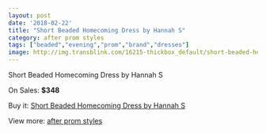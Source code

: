 ```yaml
---
layout: post
date: '2018-02-22'
title: "Short Beaded Homecoming Dress by Hannah S"
category: after prom styles
tags: ["beaded","evening","prom","brand","dresses"]
image: http://img.transblink.com/16215-thickbox_default/short-beaded-homecoming-dress-by-hannah-s.jpg
---
```

Short Beaded Homecoming Dress by Hannah S

On Sales: **$348**
<a href="https://www.transblink.com/en/after-prom-styles/5134-short-beaded-homecoming-dress-by-hannah-s.html"><amp-img layout="responsive" width="600" height="600" src="//img.transblink.com/16215-thickbox_default/short-beaded-homecoming-dress-by-hannah-s.jpg" alt="Short Beaded Homecoming Dress by Hannah S 0" /></a>
<a href="https://www.transblink.com/en/after-prom-styles/5134-short-beaded-homecoming-dress-by-hannah-s.html"><amp-img layout="responsive" width="600" height="600" src="//img.transblink.com/16217-thickbox_default/short-beaded-homecoming-dress-by-hannah-s.jpg" alt="Short Beaded Homecoming Dress by Hannah S 1" /></a>
<a href="https://www.transblink.com/en/after-prom-styles/5134-short-beaded-homecoming-dress-by-hannah-s.html"><amp-img layout="responsive" width="600" height="600" src="//img.transblink.com/16216-thickbox_default/short-beaded-homecoming-dress-by-hannah-s.jpg" alt="Short Beaded Homecoming Dress by Hannah S 2" /></a>

Buy it: [Short Beaded Homecoming Dress by Hannah S](https://www.transblink.com/en/after-prom-styles/5134-short-beaded-homecoming-dress-by-hannah-s.html "Short Beaded Homecoming Dress by Hannah S")

View more: [after prom styles](https://www.transblink.com/en/55-after-prom-styles "after prom styles")